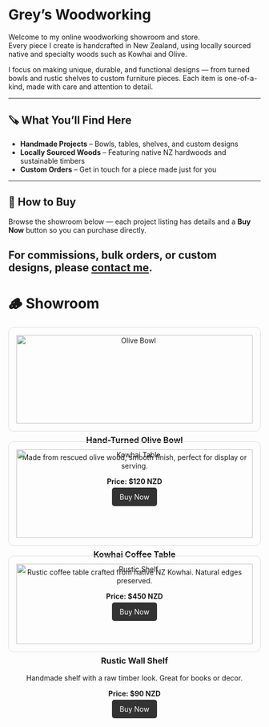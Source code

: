 # Grey’s Woodworking

Welcome to my online woodworking showroom and store.  
Every piece I create is handcrafted in New Zealand, using locally sourced native and specialty woods such as Kowhai and Olive.  

I focus on making unique, durable, and functional designs — from turned bowls and rustic shelves to custom furniture pieces. Each item is one-of-a-kind, made with care and attention to detail.

---

## 🪚 What You’ll Find Here
- **Handmade Projects** – Bowls, tables, shelves, and custom designs  
- **Locally Sourced Woods** – Featuring native NZ hardwoods and sustainable timbers  
- **Custom Orders** – Get in touch for a piece made just for you  

---

## 🛒 How to Buy
Browse the showroom below — each project listing has details and a **Buy Now** button so you can purchase directly.  

For commissions, bulk orders, or custom designs, please [contact me](mailto:your-email@example.com).
---

# 🪵 Showroom

<div style="display: grid; grid-template-columns: repeat(auto-fit, minmax(250px, 1fr)); gap: 20px;">

<div style="border:1px solid #ddd; padding:15px; border-radius:10px; text-align:center;">
  <img src="images/olive-bowl.jpg" alt="Olive Bowl" width="100%">
  <h3>Hand-Turned Olive Bowl</h3>
  <p>Made from rescued olive wood, smooth finish, perfect for display or serving.</p>
  <p><strong>Price: $120 NZD</strong></p>
  <a href="https://www.paypal.com/buy-now-link" style="background:#333;color:white;padding:10px 15px;border-radius:5px;text-decoration:none;">Buy Now</a>
</div>

<div style="border:1px solid #ddd; padding:15px; border-radius:10px; text-align:center;">
  <img src="images/kowhai-table.jpg" alt="Kowhai Table" width="100%">
  <h3>Kowhai Coffee Table</h3>
  <p>Rustic coffee table crafted from native NZ Kowhai. Natural edges preserved.</p>
  <p><strong>Price: $450 NZD</strong></p>
  <a href="https://www.paypal.com/buy-now-link" style="background:#333;color:white;padding:10px 15px;border-radius:5px;text-decoration:none;">Buy Now</a>
</div>

<div style="border:1px solid #ddd; padding:15px; border-radius:10px; text-align:center;">
  <img src="images/rustic-shelf.jpg" alt="Rustic Shelf" width="100%">
  <h3>Rustic Wall Shelf</h3>
  <p>Handmade shelf with a raw timber look. Great for books or decor.</p>
  <p><strong>Price: $90 NZD</strong></p>
  <a href="https://www.paypal.com/buy-now-link" style="background:#333;color:white;padding:10px 15px;border-radius:5px;text-decoration:none;">Buy Now</a>
</div>

</div>

